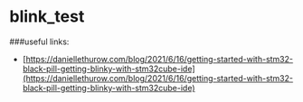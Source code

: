 # blink_test

###useful links:

 - [https://daniellethurow.com/blog/2021/6/16/getting-started-with-stm32-black-pill-getting-blinky-with-stm32cube-ide](https://daniellethurow.com/blog/2021/6/16/getting-started-with-stm32-black-pill-getting-blinky-with-stm32cube-ide)
 
 
